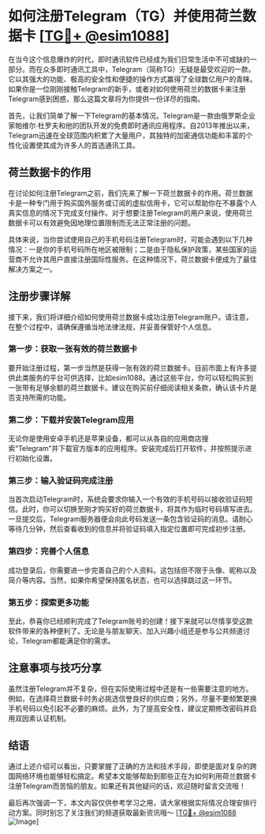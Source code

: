 # 如何注册Telegram（TG）并使用荷兰数据卡 [[TG💪+ @esim1088](https://t.me/s/esim1088)]

在当今这个信息爆炸的时代，即时通讯软件已经成为我们日常生活中不可或缺的一部分。而在众多即时通讯工具中，Telegram（简称TG）无疑是最受欢迎的一款。它以其强大的功能、极高的安全性和便捷的操作方式赢得了全球数亿用户的青睐。如果你是一位刚刚接触Telegram的新手，或者对如何使用荷兰的数据卡来注册Telegram感到困惑，那么这篇文章将为你提供一份详尽的指南。

首先，让我们简单了解一下Telegram的基本情况。Telegram是一款由俄罗斯企业家帕维尔·杜罗夫和他的团队开发的免费即时通讯应用程序。自2013年推出以来，Telegram迅速在全球范围内积累了大量用户，其独特的加密通信功能和丰富的个性化设置使其成为许多人的首选通讯工具。

## 荷兰数据卡的作用

在讨论如何注册Telegram之前，我们先来了解一下荷兰数据卡的作用。荷兰数据卡是一种专门用于购买国外服务或订阅的虚拟信用卡，它可以帮助你在不暴露个人真实信息的情况下完成支付操作。对于想要注册Telegram的用户来说，使用荷兰数据卡可以有效避免因地理位置限制而无法正常注册的问题。

具体来说，当你尝试使用自己的手机号码注册Telegram时，可能会遇到以下几种情况：一是你的手机号码所在地区被限制；二是由于隐私保护政策，某些国家的运营商不允许其用户直接注册国际性服务。在这种情况下，荷兰数据卡便成为了最佳解决方案之一。

## 注册步骤详解

接下来，我们将详细介绍如何使用荷兰数据卡成功注册Telegram账户。请注意，在整个过程中，请确保遵循当地法律法规，并妥善保管好个人信息。

### 第一步：获取一张有效的荷兰数据卡

要开始注册过程，第一步当然是获得一张有效的荷兰数据卡。目前市面上有许多提供此类服务的平台可供选择，比如esim1088。通过这些平台，你可以轻松购买到一张带有足够余额的荷兰数据卡。建议在购买前仔细阅读相关条款，确认该卡片是否支持所需的功能。

### 第二步：下载并安装Telegram应用

无论你是使用安卓手机还是苹果设备，都可以从各自的应用商店搜索“Telegram”并下载官方版本的应用程序。安装完成后打开软件，并按照提示进行初始化设置。

### 第三步：输入验证码完成注册

当首次启动Telegram时，系统会要求你输入一个有效的手机号码以接收验证码短信。此时，你可以切换至刚才购买好的荷兰数据卡，将其作为临时号码填写进去。一旦提交后，Telegram服务器便会向此号码发送一条包含验证码的消息。请耐心等待几分钟，然后查看收到的信息并将验证码填入指定位置即可完成初步注册。

### 第四步：完善个人信息

成功登录后，你需要进一步完善自己的个人资料。这包括但不限于头像、昵称以及简介等内容。当然，如果你希望保持匿名状态，也可以选择跳过这一环节。

### 第五步：探索更多功能

至此，恭喜你已经顺利完成了Telegram账号的创建！接下来就可以尽情享受这款软件带来的各种便利了。无论是与朋友聊天、加入兴趣小组还是参与公共频道讨论，Telegram都能满足你的需求。

## 注意事项与技巧分享

虽然注册Telegram并不复杂，但在实际使用过程中还是有一些需要注意的地方。例如，在选择荷兰数据卡时务必挑选信誉良好的供应商；另外，尽量不要频繁更换手机号码以免引起不必要的麻烦。此外，为了提高安全性，建议定期修改密码并启用双因素认证机制。

## 结语

通过上述介绍可以看出，只要掌握了正确的方法和技术手段，即使是面对复杂的跨国网络环境也能够轻松搞定。希望本文能够帮助到那些正在为如何利用荷兰数据卡注册Telegram而苦恼的朋友。如果还有其他疑问的话，欢迎随时留言交流哦！

最后再次强调一下，本文内容仅供参考学习之用，请大家根据实际情况合理安排行动方案。同时别忘了关注我们的频道获取最新资讯哦～ [[TG💪+ @esim1088](https://t.me/s/esim1088) ![Image](https://i.postimg.cc/4NQfJmqS/Snipaste-2025-05-13-00-14-12.png)]